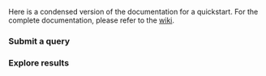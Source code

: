 Here is a condensed version of the documentation for a quickstart. For the complete documentation, please refer to the [wiki](https://github.com/tlemane/kmviz/wiki).

### Submit a query

### Explore results
